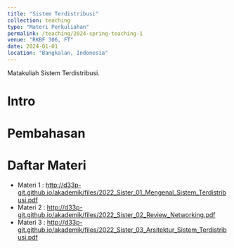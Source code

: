 ```yaml
---
title: "Sistem Terdistribusi"
collection: teaching
type: "Materi Perkuliahan"
permalink: /teaching/2024-spring-teaching-1
venue: "RKBF 306, FT"
date: 2024-01-01
location: "Bangkalan, Indonesia"
---
```


Matakuliah Sistem Terdistribusi.

Intro
======

Pembahasan
======

Daftar Materi
======
* Materi 1 : http://d33p-git.github.io/akademik/files/2022_Sister_01_Mengenal_Sistem_Terdistribusi.pdf
* Materi 2 : http://d33p-git.github.io/akademik/files/2022_Sister_02_Review_Networking.pdf
* Materi 3 : http://d33p-git.github.io/akademik/files/2022_Sister_03_Arsitektur_Sistem_Terdistribusi.pdf